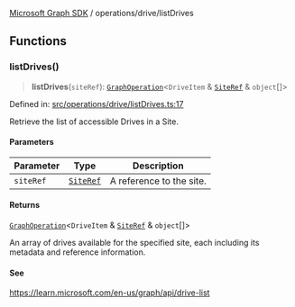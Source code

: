 [Microsoft Graph SDK](../../README.md) / operations/drive/listDrives

## Functions

### listDrives()

> **listDrives**(`siteRef`): [`GraphOperation`](../../GraphOperation.md#graphoperation)\<`DriveItem` & [`SiteRef`](../../models/SiteRef.md#siteref) & `object`[]\>

Defined in: [src/operations/drive/listDrives.ts:17](https://github.com/Future-Secure-AI/microsoft-graph/blob/main/src/operations/drive/listDrives.ts#L17)

Retrieve the list of accessible Drives in a Site.

#### Parameters

| Parameter | Type | Description |
| ------ | ------ | ------ |
| `siteRef` | [`SiteRef`](../../models/SiteRef.md#siteref) | A reference to the site. |

#### Returns

[`GraphOperation`](../../GraphOperation.md#graphoperation)\<`DriveItem` & [`SiteRef`](../../models/SiteRef.md#siteref) & `object`[]\>

An array of drives available for the specified site, each including its metadata and reference information.

#### See

https://learn.microsoft.com/en-us/graph/api/drive-list
